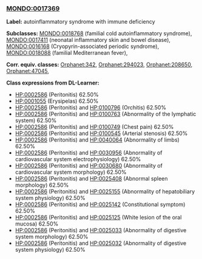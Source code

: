 
### [MONDO:0017369](http://purl.obolibrary.org/obo/MONDO_0017369)
**Label:** autoinflammatory syndrome with immune deficiency

**Subclasses:** [MONDO:0018768](http://purl.obolibrary.org/obo/MONDO_0018768) (familial cold autoinflammatory syndrome), [MONDO:0017411](http://purl.obolibrary.org/obo/MONDO_0017411) (neonatal inflammatory skin and bowel disease), [MONDO:0016168](http://purl.obolibrary.org/obo/MONDO_0016168) (Cryopyrin-associated periodic syndrome), [MONDO:0018088](http://purl.obolibrary.org/obo/MONDO_0018088) (familial Mediterranean fever), 

**Corr. equiv. classes:** [Orphanet:342](http://www.orpha.net/ORDO/Orphanet_342), [Orphanet:294023](http://www.orpha.net/ORDO/Orphanet_294023), [Orphanet:208650](http://www.orpha.net/ORDO/Orphanet_208650), [Orphanet:47045](http://www.orpha.net/ORDO/Orphanet_47045), 

**Class expressions from DL-Learner:**

- [HP:0002586](http://purl.obolibrary.org/obo/HP_0002586) (Peritonitis) 62.50%
- [HP:0001055](http://purl.obolibrary.org/obo/HP_0001055) (Erysipelas) 62.50%
- [HP:0002586](http://purl.obolibrary.org/obo/HP_0002586) (Peritonitis) and [HP:0100796](http://purl.obolibrary.org/obo/HP_0100796) (Orchitis) 62.50%
- [HP:0002586](http://purl.obolibrary.org/obo/HP_0002586) (Peritonitis) and [HP:0100763](http://purl.obolibrary.org/obo/HP_0100763) (Abnormality of the lymphatic system) 62.50%
- [HP:0002586](http://purl.obolibrary.org/obo/HP_0002586) (Peritonitis) and [HP:0100749](http://purl.obolibrary.org/obo/HP_0100749) (Chest pain) 62.50%
- [HP:0002586](http://purl.obolibrary.org/obo/HP_0002586) (Peritonitis) and [HP:0100545](http://purl.obolibrary.org/obo/HP_0100545) (Arterial stenosis) 62.50%
- [HP:0002586](http://purl.obolibrary.org/obo/HP_0002586) (Peritonitis) and [HP:0040064](http://purl.obolibrary.org/obo/HP_0040064) (Abnormality of limbs) 62.50%
- [HP:0002586](http://purl.obolibrary.org/obo/HP_0002586) (Peritonitis) and [HP:0030956](http://purl.obolibrary.org/obo/HP_0030956) (Abnormality of cardiovascular system electrophysiology) 62.50%
- [HP:0002586](http://purl.obolibrary.org/obo/HP_0002586) (Peritonitis) and [HP:0030680](http://purl.obolibrary.org/obo/HP_0030680) (Abnormality of cardiovascular system morphology) 62.50%
- [HP:0002586](http://purl.obolibrary.org/obo/HP_0002586) (Peritonitis) and [HP:0025408](http://purl.obolibrary.org/obo/HP_0025408) (Abnormal spleen morphology) 62.50%
- [HP:0002586](http://purl.obolibrary.org/obo/HP_0002586) (Peritonitis) and [HP:0025155](http://purl.obolibrary.org/obo/HP_0025155) (Abnormality of hepatobiliary system physiology) 62.50%
- [HP:0002586](http://purl.obolibrary.org/obo/HP_0002586) (Peritonitis) and [HP:0025142](http://purl.obolibrary.org/obo/HP_0025142) (Constitutional symptom) 62.50%
- [HP:0002586](http://purl.obolibrary.org/obo/HP_0002586) (Peritonitis) and [HP:0025125](http://purl.obolibrary.org/obo/HP_0025125) (White lesion of the oral mucosa) 62.50%
- [HP:0002586](http://purl.obolibrary.org/obo/HP_0002586) (Peritonitis) and [HP:0025033](http://purl.obolibrary.org/obo/HP_0025033) (Abnormality of digestive system morphology) 62.50%
- [HP:0002586](http://purl.obolibrary.org/obo/HP_0002586) (Peritonitis) and [HP:0025032](http://purl.obolibrary.org/obo/HP_0025032) (Abnormality of digestive system physiology) 62.50%


